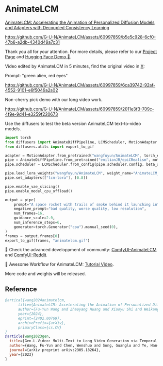 # AnimateLCM

[AnimateLCM: Accelerating the Animation of Personalized Diffusion Models and Adapters with Decoupled Consistency Learning](https://arxiv.org/abs/2402.00769)



https://github.com/G-U-N/AnimateLCM/assets/60997859/b5e5c928-6cf0-47b8-a2db-4340d49a7c31



Thank you all for your attention. For more details, please refer to our [Project Page](https://animatelcm.github.io/) and [Hugging Face Demo 🤗](https://huggingface.co/spaces/wangfuyun/AnimateLCM).

Video edited by AnimateLCM in 5 minutes, find the original video in [X](https://twitter.com/billpeeb/status/1764074070688088341):

Prompt: "green alien, red eyes"

https://github.com/G-U-N/AnimateLCM/assets/60997859/6ca39742-92af-4552-9101-e6f5049a2a02



Non-cherry pick demo with our long video work.

https://github.com/G-U-N/AnimateLCM/assets/60997859/2011e3f3-709c-4f9e-9d41-e3259f220673



Use the diffusers to test the beta version AnimateLCM text-to-video models.

```python
import torch
from diffusers import AnimateDiffPipeline, LCMScheduler, MotionAdapter
from diffusers.utils import export_to_gif

adapter = MotionAdapter.from_pretrained("wangfuyun/AnimateLCM", torch_dtype=torch.float16)
pipe = AnimateDiffPipeline.from_pretrained("emilianJR/epiCRealism", motion_adapter=adapter, torch_dtype=torch.float16)
pipe.scheduler = LCMScheduler.from_config(pipe.scheduler.config, beta_schedule="linear")

pipe.load_lora_weights("wangfuyun/AnimateLCM", weight_name="AnimateLCM_sd15_t2v_lora.safetensors", adapter_name="lcm-lora")
pipe.set_adapters(["lcm-lora"], [0.8])

pipe.enable_vae_slicing()
pipe.enable_model_cpu_offload()

output = pipe(
    prompt="A space rocket with trails of smoke behind it launching into space from the desert, 4k, high resolution",
    negative_prompt="bad quality, worse quality, low resolution",
    num_frames=16,
    guidance_scale=2.0,
    num_inference_steps=6,
    generator=torch.Generator("cpu").manual_seed(0),
)
frames = output.frames[0]
export_to_gif(frames, "animatelcm.gif")

```


🎉 Check the advanced developpment of community: [ComfyUI-AnimateLCM](https://github.com/dezi-ai/ComfyUI-AnimateLCM) and [ComfyUI-Reddit](https://www.reddit.com/r/comfyui/comments/1ajjp9v/animatelcm_support_just_dropped/).

🎉 Awesome Workflow for AnimateLCM: [Tutorial Video](https://youtu.be/HxlZHsd6xAk).

More code and weights will be released.

## Reference
```bib
@artical{wang2024animatelcm,
      title={AnimateLCM: Accelerating the Animation of Personalized Diffusion Models and Adapters with Decoupled Consistency Learning}, 
      author={Fu-Yun Wang and Zhaoyang Huang and Xiaoyu Shi and Weikang Bian and Guanglu Song and Yu Liu and Hongsheng Li},
      year={2024},
      eprint={2402.00769},
      archivePrefix={arXiv},
      primaryClass={cs.CV}
}
@article{wang2023gen,
  title={Gen-L-Video: Multi-Text to Long Video Generation via Temporal Co-Denoising},
  author={Wang, Fu-Yun and Chen, Wenshuo and Song, Guanglu and Ye, Han-Jia and Liu, Yu and Li, Hongsheng},
  journal={arXiv preprint arXiv:2305.18264},
  year={2023}
}
```
